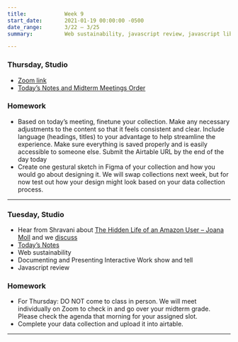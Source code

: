 ```yaml
---
title:            Week 9
start_date:       2021-01-19 00:00:00 -0500
date_range:       3/22 – 3/25
summary:          Web sustainability, javascript review, javascript libraries, midterm review meetings

---
```


### Thursday, Studio

- [Zoom link](https://newschool.zoom.us/my/nikafisher)
- [Today&rsquo;s Notes and Midterm Meetings Order](https://paper.dropbox.com/doc/Parsons-Core-Interaction-2-Midterm-Meetings--BesAB0lZzbrDzc4cvgIiEFt5AQ-pzTZXFAYNd7JoZ3G07vuQ)



### Homework
- Based on today’s meeting, finetune your collection. Make any necessary adjustments to the content so that it feels consistent and clear. Include language (headings, titles) to your advantage to help streamline the experience. Make sure everything is saved properly and is easily accessible to someone else. Submit the Airtable URL by the end of the day today
- Create one gestural sketch in Figma of your collection and how you would go about designing it. We will swap collections next week, but for now test out how your design might look based on your data collection process.


---

### Tuesday, Studio

- Hear from Shravani about [The Hidden Life of an Amazon User – Joana Moll](https://branch.climateaction.tech/2020/09/25/the-hidden-life-of-an-amazon-user/) and we [discuss](https://paper.dropbox.com/doc/Parsons-Core-Interaction-S22-Reading-Reflections--BbijzYVKqjMLwKGisVu2d~FfAQ-xcAaUIV4Syfp3zmAR7IMi) 
- [Today&rsquo;s Notes](https://paper.dropbox.com/doc/Parsons-Week-9a-Elastic-Collections-and-Midterm-Meetings--BemwchVkT3h9BgSditqEJNyYAQ-afl9VRh4XXqUDI8EGpj8f)
- Web sustainability
- Documenting and Presenting Interactive Work show and tell
- Javascript review


### Homework
- For Thursday: DO NOT come to class in person. We will meet individually on Zoom to check in and go over your midterm grade. Please check the agenda that morning for your assigned slot.
- Complete your data collection and upload it into airtable.


---